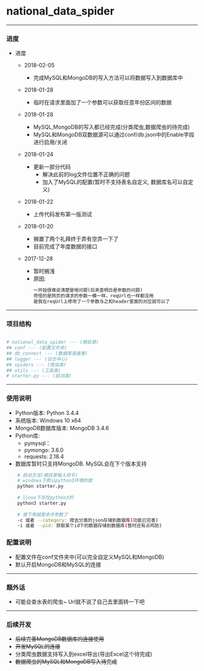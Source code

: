 # national_data_spider

---

<h3 id="Process">进度</h3>

* 进度
    * 2018-02-05
        * 完成MySQL和MongoDB的写入方法可以将数据写入到数据库中

    * 2018-01-28
        * 临时在请求里面加了一个参数可以获取任意年份区间的数据
    
    * 2018-01-28
        * MySQL,MongoDB的写入都已经完成(分类爬虫,数据爬虫的待完成)
        * MySQL和MongoDB双数据源可以通过conf/db.json中的Enable字段进行启用/关闭

    * 2018-01-24
        * 更新一部分代码
            * 解决此前的log文件位置不正确的问题
            * 加入了MySQL的配置(暂时不支持表名自定义, 数据库名可以自定义)
    
    * 2018-01-22
        * 上传代码发布第一版测试
        
    * 2018-01-20
        * 搁置了两个礼拜终于弄有空弄一下了
        * 目前完成了年度数据的接口
            
    * 2017-12-28
        * 暂时搁浅
        * 原因:
            ```html
            一开始很难说清楚是啥问题(后来查明白是参数的问题)
            奇怪的是网页的请求的参数一模一样，reqUrl也一样都没用
            是我在reqUrl上修改了一个参数与之和header里面的对应就可以了
            ```

---

<h3 id="Structure">项目结构</h3>

```python

# national_data_spider --- (根目录)
## conf --- (配置文件夹)
## db_connect --- (数据库连接类)
## logger --- (日志中心)
## spiders --- (爬虫类)
## utils --- (工具类)
# starter.py --- (启动类)

```

---

<h3 id="Guide">使用说明</h3>

* Python版本: Python 3.4.4
* 系统版本: Windows 10 x64
* MongoDB数据库版本: MongoDB 3.4.6
* Python库:
    * pymysql：
    * pymongo: 3.6.0
    * requests: 2.18.4
* 数据库暂时只支持MongoDB. MySQL会在下个版本支持

```Bash
    # 启动方法(根目录输入命令)
    # windows下默认python3环境的就
    python starter.py 
    
    # linux下存在python3的
    python3 starter.py 
    
    # 接下来就是命令参数了
    -c 或者 --category: 爬去分类的json存储到数据库(功能已完善)
    -i 或者 --pid: 获取某个id下的数据存储到数据库(暂时还有点鸡肋)
```

<h3 id="Configuration">配置说明</h3>

* 配置文件在conf文件夹中(可以完全自定义MySQL和MongoDB)
* 默认开启MongoDB和MySQL的连接

---

<h3 id="Chat">题外话</h3>

* 可能会查水表的爬虫~ Url就不说了自己去里面转一下吧

---

<h3 id="Future">后续开发</h3>

* ~~后续完善MongoDB数据库的连接使用~~
* ~~开发MySQL的连接~~
* 分类爬虫数据支持写入到excel导出(导出Excel这个待完成)
* ~~数据爬虫的MySQL和MongoDB写入待完成~~